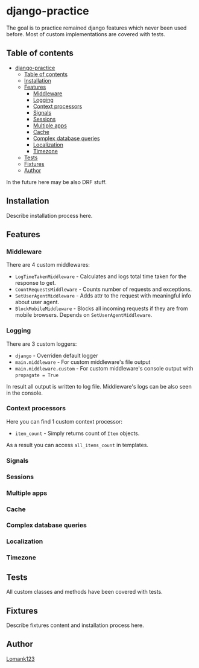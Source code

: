# django-practice

The goal is to practice remained django features which never been used before. Most of custom implementations are covered with tests.


## Table of contents
- [django-practice](#django-practice)
  - [Table of contents](#table-of-contents)
  - [Installation](#installation)
  - [Features](#features)
    - [Middleware](#middleware)
    - [Logging](#logging)
    - [Context processors](#context-processors)
    - [Signals](#signals)
    - [Sessions](#sessions)
    - [Multiple apps](#multiple-apps)
    - [Cache](#cache)
    - [Complex database queries](#complex-database-queries)
    - [Localization](#localization)
    - [Timezone](#timezone)
  - [Tests](#tests)
  - [Fixtures](#fixtures)
  - [Author](#author)

In the future here may be also DRF stuff.


## Installation

Describe installation process here.


## Features


### Middleware

There are 4 custom middlewares:
- `LogTimeTakenMiddleware` - Calculates and logs total time taken for the response to get.
- `CountRequestsMiddleware` - Counts number of requests and exceptions.
- `SetUserAgentMiddleware` - Adds attr to the request with meaningful info about user agent.
- `BlockMobileMiddleware` - Blocks all incoming requests if they are from mobile browsers. Depends on `SetUserAgentMiddleware`.

### Logging

There are 3 custom loggers:
- `django` - Overriden default logger
- `main.middleware` - For custom middleware's file output
- `main.middleware.custom` - For custom middleware's console output with `propagate = True`

In result all output is written to log file. Middleware's logs can be also seen in the console.


### Context processors

Here you can find 1 custom context processor:
- `item_count` - Simply returns count of `Item` objects.

As a result you can access `all_items_count` in templates.


### Signals


### Sessions


### Multiple apps


### Cache


### Complex database queries


### Localization


### Timezone


## Tests
All custom classes and methods have been covered with tests.


## Fixtures

Describe fixtures content and installation process here.


## Author

[Lomank123](https://github.com/Lomank123)
